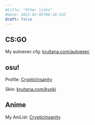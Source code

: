 ```yaml
---
#title: "Other links"
#date: 2021-02-05T00:10:32Z
draft: false
---
```


## CS:GO

My autoexec.cfg: [kruitana.com/autoexec](https://asgard.kruitana.com/autoexec.cfg)

## osu!

Profile: [CrypticInsanity](https://osu.ppy.sh/users/11508900)

Skin: [kruitana.com/kyoki](https://asgard.kruitana.com/Kyoki.osk)

## Anime

My AniList: [CrypticInsanity](https://anilist.co/user/CrypticInsanity/animelist)
